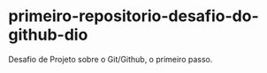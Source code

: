 # primeiro-repositorio-desafio-do-github-dio
Desafio de Projeto sobre o Git/Github, o primeiro passo.

